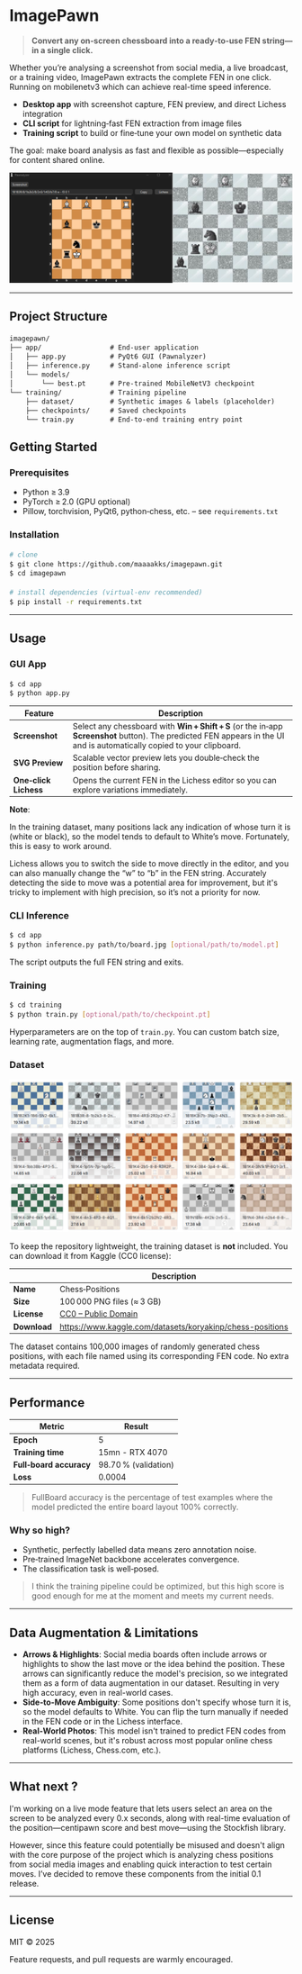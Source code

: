 # ImagePawn

> **Convert any on‑screen chessboard into a ready‑to‑use FEN string—in a single click.**

Whether you’re analysing a screenshot from social media, a live broadcast, or a training video, ImagePawn extracts the complete FEN in one click.
Running on mobilenetv3 which can achieve real-time speed inference.

* **Desktop app** with screenshot capture, FEN preview, and direct Lichess integration  
* **CLI script** for lightning‑fast FEN extraction from image files  
* **Training script** to build or fine‑tune your own model on synthetic data  

The goal: make board analysis as fast and flexible as possible—especially for content shared online.

![Pawnalyzer in action](images/app_example.png)

---

## Project Structure
```
imagepawn/
├── app/                 # End‑user application
│   ├── app.py           # PyQt6 GUI (Pawnalyzer)
│   ├── inference.py     # Stand‑alone inference script
│   └── models/
│       └── best.pt      # Pre‑trained MobileNetV3 checkpoint
└── training/            # Training pipeline
    ├── dataset/         # Synthetic images & labels (placeholder)
    ├── checkpoints/     # Saved checkpoints
    └── train.py         # End‑to‑end training entry point
```

## Getting Started

### Prerequisites

* Python ≥ 3.9  
* PyTorch ≥ 2.0 (GPU optional)  
* Pillow, torchvision, PyQt6, python‑chess, etc. – see `requirements.txt`

### Installation

```bash
# clone
$ git clone https://github.com/maaaakks/imagepawn.git
$ cd imagepawn

# install dependencies (virtual‑env recommended)
$ pip install -r requirements.txt
```

---

## Usage

### GUI App

```bash
$ cd app
$ python app.py
```

| Feature | Description |
|---------|-------------|
| **Screenshot** | Select any chessboard with **Win + Shift + S** (or the in‑app **Screenshot** button). The predicted FEN appears in the UI and is automatically copied to your clipboard. |
| **SVG Preview** | Scalable vector preview lets you double‑check the position before sharing. |
| **One‑click Lichess** | Opens the current FEN in the Lichess editor so you can explore variations immediately. |

**Note**: 

In the training dataset, many positions lack any indication of whose turn it is (white or black), so the model tends to default to White’s move.
Fortunately, this is easy to work around.

Lichess allows you to switch the side to move directly in the editor, and you can also manually change the “w” to “b” in the FEN string.
Accurately detecting the side to move was a potential area for improvement, but it's tricky to implement with high precision, so it’s not a priority for now.

### CLI Inference

```bash
$ cd app
$ python inference.py path/to/board.jpg [optional/path/to/model.pt]
```

The script outputs the full FEN string and exits.

### Training

```bash
$ cd training
$ python train.py [optional/path/to/checkpoint.pt]
```

Hyperparameters are on the top of `train.py`.
You can custom batch size, learning rate, augmentation flags, and more.

### Dataset

![Dataset mosaic](images/mosaic_dataset.png)

To keep the repository lightweight, the training dataset is **not** included.
You can download it from Kaggle (CC0 license):

| | Description |
|---|---|
| **Name** | Chess‑Positions |
| **Size** | 100 000 PNG files (≈ 3 GB) |
| **License** | [CC0 – Public Domain](https://creativecommons.org/publicdomain/zero/1.0/) |
| **Download** | <https://www.kaggle.com/datasets/koryakinp/chess-positions> |

The dataset contains 100,000 images of randomly generated chess positions, with each file named using its corresponding FEN code.
No extra metadata required.

---

## Performance

| Metric | Result |
|--------|--------|
| **Epoch** | 5 |
| **Training time** | 15mn - RTX 4070 |
| **Full‑board accuracy** | 98.70 % (validation) |
| **Loss** | 0.0004 |

>FullBoard accuracy is the percentage of test examples where the model predicted the entire board layout 100% correctly.

### Why so high?

* Synthetic, perfectly labelled data means zero annotation noise.  
* Pre‑trained ImageNet backbone accelerates convergence.  
* The classification task is well‑posed.

>I think the training pipeline could be optimized, but this high score is good enough for me at the moment and meets my current needs.

---

## Data Augmentation & Limitations

* **Arrows & Highlights**: Social media boards often include arrows or highlights to show the last move or the idea behind the position. These arrows can significantly reduce the model's precision, so we integrated them as a form of data augmentation in our dataset. Resulting in very high accuracy, even in real-world cases.
* **Side‑to‑Move Ambiguity**: Some positions don't specify whose turn it is, so the model defaults to White. You can flip the turn manually if needed in the FEN code or in the Lichess interface.
* **Real‑World Photos**: This model isn't trained to predict FEN codes from real-world scenes, but it's robust across most popular online chess platforms (Lichess, Chess.com, etc.).

---

## What next ?

I'm working on a live mode feature that lets users select an area on the screen to be analyzed every 0.x seconds, along with real-time evaluation of the position—centipawn score and best move—using the Stockfish library.

However, since this feature could potentially be misused and doesn't align with the core purpose of the project which is analyzing chess positions from social media images and enabling quick interaction to test certain moves. I’ve decided to remove these components from the initial 0.1 release.

---

## License

MIT © 2025

Feature requests, and pull requests are warmly encouraged.
